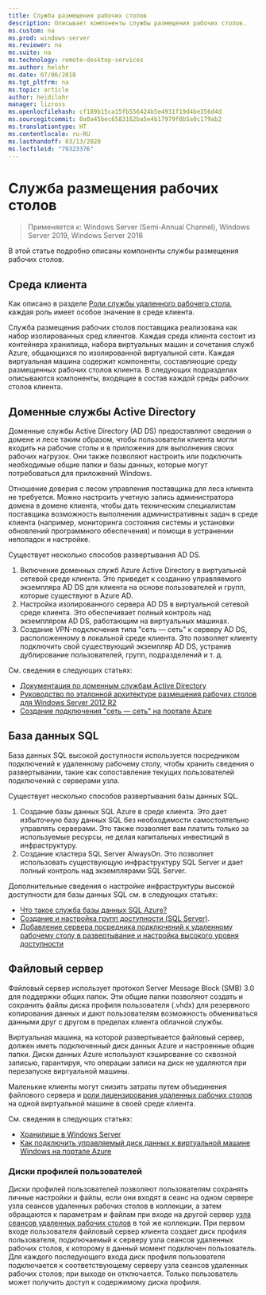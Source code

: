 ```yaml
---
title: Служба размещения рабочих столов
description: Описывает компоненты службы размещения рабочих столов.
ms.custom: na
ms.prod: windows-server
ms.reviewer: na
ms.suite: na
ms.technology: remote-desktop-services
ms.author: helohr
ms.date: 07/06/2018
ms.tgt_pltfrm: na
ms.topic: article
author: heidilohr
manager: lizross
ms.openlocfilehash: cf189b15ca15fb556424b5e4931f19d4be356d4d
ms.sourcegitcommit: 0a0a45bec6583162ba5e4b17979f0b5a0c179ab2
ms.translationtype: HT
ms.contentlocale: ru-RU
ms.lasthandoff: 03/13/2020
ms.locfileid: "79323376"
---
```

# <a name="desktop-hosting-service"></a>Служба размещения рабочих столов

>Применяется к: Windows Server (Semi-Annual Channel), Windows Server 2019, Windows Server 2016

В этой статье подробно описаны компоненты службы размещения рабочих столов.

## <a name="tenant-environment"></a>Среда клиента

Как описано в разделе [Роли службы удаленного рабочего стола](rds-roles.md), каждая роль имеет особое значение в среде клиента.

Служба размещения рабочих столов поставщика реализована как набор изолированных сред клиентов. Каждая среда клиента состоит из контейнера хранилища, набора виртуальных машин и сочетания служб Azure, общающихся по изолированной виртуальной сети. Каждая виртуальная машина содержит компоненты, составляющие среду размещенных рабочих столов клиента. В следующих подразделах описываются компоненты, входящие в состав каждой среды рабочих столов клиента.

## <a name="active-directory-domain-services"></a>Доменные службы Active Directory

Доменные службы Active Directory (AD DS) предоставляют сведения о домене и лесе таким образом, чтобы пользователи клиента могли входить на рабочие столы и в приложения для выполнения своих рабочих нагрузок. Они также позволяют настроить или подключить необходимые общие папки и базы данных, которые могут потребоваться для приложений Windows.

Отношение доверия с лесом управления поставщика для леса клиента не требуется. Можно настроить учетную запись администратора домена в домене клиента, чтобы дать техническим специалистам поставщика возможность выполнения административных задач в среде клиента (например, мониторинга состояния системы и установки обновлений программного обеспечения) и помощи в устранении неполадок и настройке.

Существует несколько способов развертывания AD DS.

1. Включение доменных служб Azure Active Directory в виртуальной сетевой среде клиента. Это приведет к созданию управляемого экземпляра AD DS для клиента на основе пользователей и групп, которые существуют в Azure AD.
2. Настройка изолированного сервера AD DS в виртуальной сетевой среде клиента. Это обеспечивает полный контроль над экземпляром AD DS, работающим на виртуальных машинах.
3. Создание VPN-подключения типа "сеть — сеть" к серверу AD DS, расположенному в локальной среде клиента. Это позволяет клиенту подключить свой существующий экземпляр AD DS, устранив дублирование пользователей, групп, подразделений и т. д.

См. сведения в следующих статьях:

* [Документация по доменным службам Active Directory](https://docs.microsoft.com/azure/active-directory-domain-services/)
* [Руководство по эталонной архитектуре размещения рабочих столов для Windows Server 2012 R2](https://docs.microsoft.com/azure/vpn-gateway/vpn-gateway-howto-site-to-site-resource-manager-portal)
* [Создание подключения "сеть — сеть" на портале Azure](https://docs.microsoft.com/azure/vpn-gateway/vpn-gateway-howto-site-to-site-resource-manager-portal)

## <a name="sql-database"></a>База данных SQL

База данных SQL высокой доступности используется посредником подключений к удаленному рабочему столу, чтобы хранить сведения о развертывании, такие как сопоставление текущих пользователей подключений с серверами узла.

Существует несколько способов развертывания базы данных SQL.

1. Создание базы данных SQL Azure в среде клиента. Это дает избыточную базу данных SQL без необходимости самостоятельно управлять серверами. Это также позволяет вам платить только за используемые ресурсы, не делая капитальных инвестиций в инфраструктуру.
2. Создание кластера SQL Server AlwaysOn. Это позволяет использовать существующую инфраструктуру SQL Server и дает полный контроль над экземплярами SQL Server.

Дополнительные сведения о настройке инфраструктуры высокой доступности для базы данных SQL см. в следующих статьях:

* [Что такое служба базы данных SQL Azure?](https://docs.microsoft.com/azure/sql-database/sql-database-technical-overview)
* [Создание и настройка групп доступности (SQL Server)](https://docs.microsoft.com/sql/database-engine/availability-groups/windows/creation-and-configuration-of-availability-groups-sql-server?view=sql-server-2017).
* [Добавление сервера посредника подключений к удаленному рабочему столу в развертывание и настройка высокого уровня доступности](rds-connection-broker-cluster.md)

## <a name="file-server"></a>Файловый сервер

Файловый сервер использует протокол Server Message Block (SMB) 3.0 для поддержки общих папок. Эти общие папки позволяют создать и сохранить файлы диска профиля пользователя (.vhdx) для резервного копирования данных и дают пользователям возможность обмениваться данными друг с другом в пределах клиента облачной службы.

Виртуальная машина, на которой развертывается файловый сервер, должен иметь подключенный диск данных Azure и настроенные общие папки. Диски данных Azure используют кэширование со сквозной записью, гарантируя, что операции записи на диск не удаляются при перезапуске виртуальной машины.

Маленькие клиенты могут снизить затраты путем объединения файлового сервера и [роли лицензирования удаленных рабочих столов](rds-roles.md#remote-desktop-licensing) на одной виртуальной машине в своей среде клиента.

См. сведения в следующих статьях:

* [Хранилище в Windows Server](../../storage/storage.md)
* [Как подключить управляемый диск данных к виртуальной машине Windows на портале Azure](https://docs.microsoft.com/azure/virtual-machines/windows/attach-managed-disk-portal?toc=%2Fazure%2Fvirtual-machines%2Fwindows%2Fclassic%2Ftoc.json)

### <a name="user-profile-disks"></a>Диски профилей пользователей

Диски профилей пользователей позволяют пользователям сохранять личные настройки и файлы, если они входят в сеанс на одном сервере узла сеансов удаленных рабочих столов в коллекции, а затем обращаются к параметрам и файлам при входе на другой сервер [узла сеансов удаленных рабочих столов](rds-roles.md#remote-desktop-session-host) в той же коллекции. При первом входе пользователя файловый сервер клиента создает диск профиля пользователя, подключаемый к серверу узла сеансов удаленных рабочих столов, к которому в данный момент подключен пользователь. Для каждого последующего входа диск профиля пользователя подключается к соответствующему серверу узла сеансов удаленных рабочих столов; при выходе он отключается. Только пользователь может получить доступ к содержимому диска профиля.